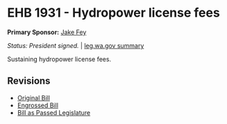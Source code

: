# EHB 1931 - Hydropower license fees
**Primary Sponsor:** [Jake Fey](/person/leg/jake.fey.md)

*Status: President signed.* | [leg.wa.gov summary](https://app.leg.wa.gov/billsummary?BillNumber=1931&Year=2021)

Sustaining hydropower license fees.

## Revisions
* [Original Bill](1/)
* [Engrossed Bill](1/)
* [Bill as Passed Legislature](1/)